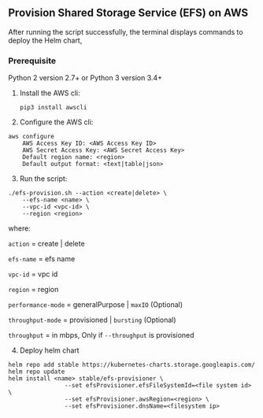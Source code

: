 ## Provision Shared Storage Service (EFS) on AWS

After running the script successfully, the terminal displays commands to deploy the Helm chart,

### Prerequisite

Python 2 version 2.7+ or Python 3 version 3.4+

1. Install the AWS cli:

    ```shell
    pip3 install awscli
    ```

2. Configure the AWS cli:

```shell
aws configure
    AWS Access Key ID: <AWS Access Key ID>
    AWS Secret Access Key: <AWS Secret Access Key>
    Default region name: <region>
    Default output format: <text|table|json>
```

3. Run the script:

```shell
./efs-provision.sh --action <create|delete> \
    --efs-name <name> \
    --vpc-id <vpc-id> \
    --region <region>
```
where:

`action`              =   create | delete

`efs-name`            =   efs name

`vpc-id`              =   vpc id

`region`              =   region

`performance-mode`    =   generalPurpose | `maxIO` (Optional)

`throughput-mode`     =   provisioned | `bursting` (Optional)

`throughput`          =   in mbps, Only if `--throughput` is provisioned
                                                                   
4. Deploy helm chart

```shell
helm repo add stable https://kubernetes-charts.storage.googleapis.com/
helm repo update
helm install <name> stable/efs-provisioner \
                --set efsProvisioner.efsFileSystemId=<file system id> \
                --set efsProvisioner.awsRegion=<region> \
                --set efsProvisioner.dnsName=<filesystem ip>
```

